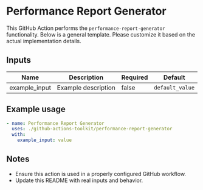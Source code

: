 # Performance Report Generator

This GitHub Action performs the `performance-report-generator` functionality. Below is a general template. Please customize it based on the actual implementation details.

## Inputs

| Name | Description | Required | Default |
|------|-------------|----------|---------|
| example_input | Example description | false | `default_value` |

## Example usage

```yaml
- name: Performance Report Generator
  uses: ./github-actions-toolkit/performance-report-generator
  with:
    example_input: value
```

## Notes

- Ensure this action is used in a properly configured GitHub workflow.
- Update this README with real inputs and behavior.
